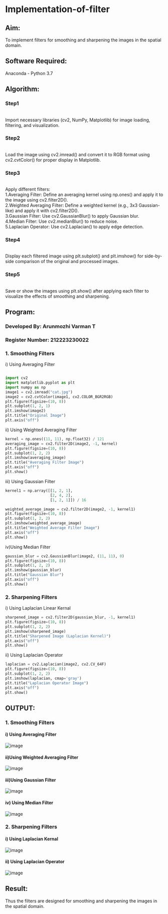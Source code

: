 # Implementation-of-filter
## Aim:
To implement filters for smoothing and sharpening the images in the spatial domain.

## Software Required:
Anaconda - Python 3.7

## Algorithm:
### Step1
</br>
Import necessary libraries (cv2, NumPy, Matplotlib) for image loading, filtering, and visualization.
</br> 

### Step2
</br>
Load the image using cv2.imread() and convert it to RGB format using cv2.cvtColor() for proper display in Matplotlib.
</br> 

### Step3
</br>
Apply different filters:
    <br>1.Averaging Filter: Define an averaging kernel using np.ones() and apply it to the image using cv2.filter2D().
    <br>2.Weighted Averaging Filter: Define a weighted kernel (e.g., 3x3 Gaussian-like) and apply it with cv2.filter2D().
    <br>3.Gaussian Filter: Use cv2.GaussianBlur() to apply Gaussian blur.
    <br>4.Median Filter: Use cv2.medianBlur() to reduce noise.
    <br>5.Laplacian Operator: Use cv2.Laplacian() to apply edge detection.
</br> 

### Step4
</br>
Display each filtered image using plt.subplot() and plt.imshow() for side-by-side comparison of the original and processed images.
</br> 

### Step5
</br>
Save or show the images using plt.show() after applying each filter to visualize the effects of smoothing and sharpening.
</br> 

## Program:
### Developed By: Arunmozhi Varman T
### Register Number: 212223230022

### 1. Smoothing Filters

i) Using Averaging Filter
```Python

import cv2
import matplotlib.pyplot as plt
import numpy as np
image1 = cv2.imread("cat.jpg")
image2 = cv2.cvtColor(image1, cv2.COLOR_BGR2RGB)
plt.figure(figsize=(10, 8))
plt.subplot(1, 2, 1)
plt.imshow(image2)
plt.title("Original Image")
plt.axis("off")
```
ii) Using Weighted Averaging Filter
```Python
kernel = np.ones((11, 11), np.float32) / 121
averaging_image = cv2.filter2D(image2, -1, kernel)
plt.figure(figsize=(10, 8))
plt.subplot(1, 2, 2)
plt.imshow(averaging_image)
plt.title("Averaging Filter Image")
plt.axis("off")
plt.show()
```
iii) Using Gaussian Filter
```Python
kernel1 = np.array([[1, 2, 1],
                    [2, 4, 2],
                    [1, 2, 1]]) / 16

weighted_average_image = cv2.filter2D(image2, -1, kernel1)
plt.figure(figsize=(10, 8))
plt.subplot(1, 2, 2)
plt.imshow(weighted_average_image)
plt.title("Weighted Average Filter Image")
plt.axis("off")
plt.show()
```
iv)Using Median Filter
```Python
gaussian_blur = cv2.GaussianBlur(image2, (11, 11), 0)
plt.figure(figsize=(10, 8))
plt.subplot(1, 2, 2)
plt.imshow(gaussian_blur)
plt.title("Gaussian Blur")
plt.axis("off")
plt.show()
```

### 2. Sharpening Filters
i) Using Laplacian Linear Kernal
```Python
sharpened_image = cv2.filter2D(gaussian_blur, -1, kernel1)
plt.figure(figsize=(10, 8))
plt.subplot(1, 2, 2)
plt.imshow(sharpened_image)
plt.title("Sharpened Image (Laplacian Kernel)")
plt.axis("off")
plt.show()
```
ii) Using Laplacian Operator
```Python
laplacian = cv2.Laplacian(image2, cv2.CV_64F)
plt.figure(figsize=(10, 8))
plt.subplot(1, 2, 2)
plt.imshow(laplacian, cmap='gray')
plt.title("Laplacian Operator Image")
plt.axis("off")
plt.show()
```

## OUTPUT:
### 1. Smoothing Filters
#### i) Using Averaging Filter
![image](https://github.com/user-attachments/assets/060d1ace-5ee5-4e56-9feb-e1bfda7289ad)


#### ii)Using Weighted Averaging Filter
![image](https://github.com/user-attachments/assets/e64f440c-b14d-46ef-b03f-2a63e0215531)


#### iii)Using Gaussian Filter
![image](https://github.com/user-attachments/assets/db45c764-b3f8-4393-9a3d-1a6beb90f6f0)


#### iv) Using Median Filter
![image](https://github.com/user-attachments/assets/f20ac856-715c-4170-8280-00e60343e68b)


### 2. Sharpening Filters
#### i) Using Laplacian Kernal
![image](https://github.com/user-attachments/assets/8a3efc58-fc55-48c7-9bf3-5eda383f0d40)


#### ii) Using Laplacian Operator
![image](https://github.com/user-attachments/assets/9b1cec65-f9e7-4d11-9d24-04e3cf5a610a)


## Result:
Thus the filters are designed for smoothing and sharpening the images in the spatial domain.
